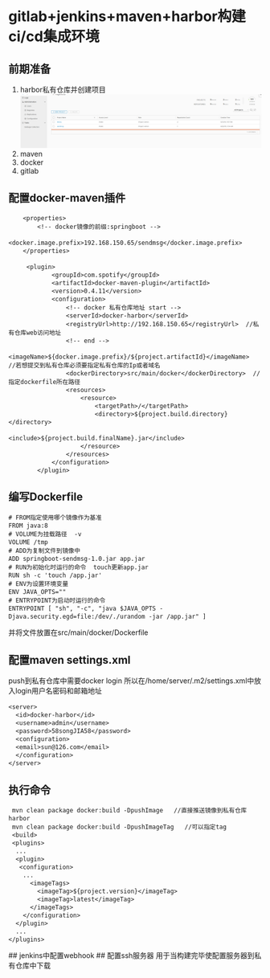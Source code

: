 # gitlab+jenkins+maven+harbor构建ci/cd集成环境
## 前期准备
1. harbor私有仓库并创建项目
![2](../images/81.png)
2. maven
3. docker
4. gitlab


## 配置docker-maven插件
 		
        <properties>
        	<!-- docker镜像的前缀:springboot -->
        	<docker.image.prefix>192.168.150.65/sendmsg</docker.image.prefix>
    	</properties>
         
         <plugin>
                <groupId>com.spotify</groupId>
                <artifactId>docker-maven-plugin</artifactId>
                <version>0.4.11</version>
                <configuration>
                    <!-- docker 私有仓库地址 start -->
                    <serverId>docker-harbor</serverId>
                    <registryUrl>http://192.168.150.65</registryUrl>  //私有仓库web访问地址
                    <!-- end -->
                    <imageName>${docker.image.prefix}/${project.artifactId}</imageName>  //若想提交到私有仓库必须要指定私有仓库的Ip或者域名
                    <dockerDirectory>src/main/docker</dockerDirectory>  //指定dockerfile所在路径
                    <resources>
                        <resource>
                            <targetPath>/</targetPath>
                            <directory>${project.build.directory}</directory>
                            <include>${project.build.finalName}.jar</include>
                        </resource>
                    </resources>
                </configuration>
            </plugin>
## 编写Dockerfile 
    # FROM指定使用哪个镜像作为基准
    FROM java:8
    # VOLUME为挂载路径  -v
    VOLUME /tmp
    # ADD为复制文件到镜像中
    ADD springboot-sendmsg-1.0.jar app.jar
    # RUN为初始化时运行的命令  touch更新app.jar
    RUN sh -c 'touch /app.jar'
    # ENV为设置环境变量
    ENV JAVA_OPTS=""
    # ENTRYPOINT为启动时运行的命令
    ENTRYPOINT [ "sh", "-c", "java $JAVA_OPTS -Djava.security.egd=file:/dev/./urandom -jar /app.jar" ]
 并将文件放置在src/main/docker/Dockerfile 
 ## 配置maven settings.xml
 push到私有仓库中需要docker login 所以在/home/server/.m2/settings.xml中放入login用户名密码和邮箱地址

    <server>
      <id>docker-harbor</id>
      <username>admin</username>
      <password>58songJIA58</password>
      <configuration>
      <email>sun@126.com</email>
      </configuration>
    </server>
    
 ## 执行命令
     mvn clean package docker:build -DpushImage   //直接推送镜像到私有仓库harbor
     mvn clean package docker:build -DpushImageTag   //可以指定tag
     <build>
     <plugins>
      ...
      <plugin>
       <configuration>
        ...
          <imageTags>
            <imageTag>${project.version}</imageTag>
            <imageTag>latest</imageTag>
          </imageTags>
        </configuration>
      </plugin>
      ...
    </plugins>
   </build>
## jenkins中配置webhook
## 配置ssh服务器
    用于当构建完毕使配置服务器到私有仓库中下载


 
 
 



